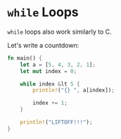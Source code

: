 # `while` Loops

`while` loops also work similarly to C.

Let's write a countdown:

```rust
fn main() {
    let a = [5, 4, 3, 2, 1];
    let mut index = 0;

    while index &lt 5 {
        println!("{} ", a[index]);

        index += 1;
    }

    println!("LIFTOFF!!!");
}
```
